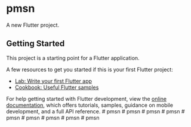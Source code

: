 # pmsn

A new Flutter project.

## Getting Started

This project is a starting point for a Flutter application.

A few resources to get you started if this is your first Flutter project:

- [Lab: Write your first Flutter app](https://docs.flutter.dev/get-started/codelab)
- [Cookbook: Useful Flutter samples](https://docs.flutter.dev/cookbook)

For help getting started with Flutter development, view the
[online documentation](https://docs.flutter.dev/), which offers tutorials,
samples, guidance on mobile development, and a full API reference.
#   p m s n  
 #   p m s n  
 #   p m s n  
 #   p m s n  
 #   p m s n  
 #   p m s n  
 #   p m s n  
 #   p m s n  
 #   p m s n  
 